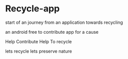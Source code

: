 # Recycle-app
start of an journey from an application towards recycling

an android free to contribute app for a cause


Help Contribute Help To recycle

lets recycle 
lets preserve nature
